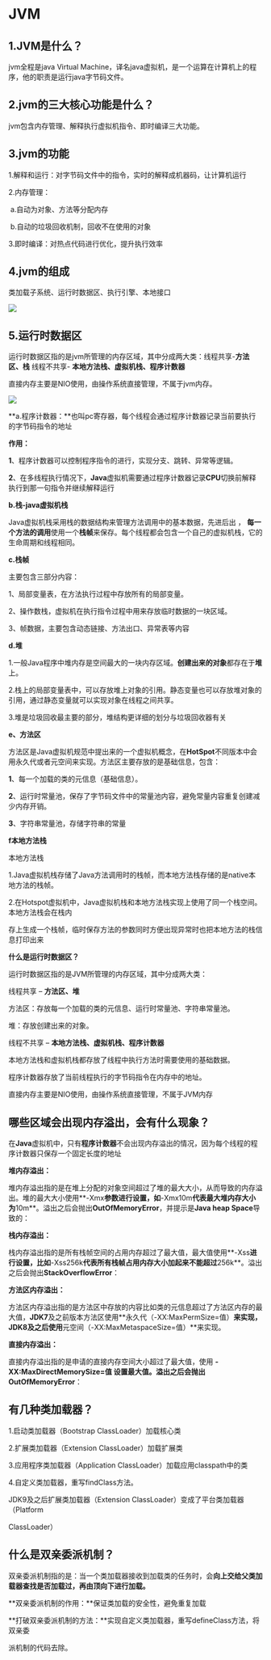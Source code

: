 # JVM

## 1.JVM是什么？

jvm全程是java Virtual Machine，译名java虚拟机，是一个运算在计算机上的程序，他的职责是运行java字节码文件。

## 2.jvm的三大核心功能是什么？

jvm包含内存管理、解释执行虚拟机指令、即时编译三大功能。

## 3.jvm的功能

1.解释和运行：对字节码文件中的指令，实时的解释成机器码，让计算机运行

2.内存管理：

​		a.自动为对象、方法等分配内存

​		b.自动的垃圾回收机制，回收不在使用的对象

3.即时编译：对热点代码进行优化，提升执行效率

## 4.jvm的组成

类加载子系统、运行时数据区、执行引擎、本地接口

![](D:\software\benisarookie\docs\.vuepress\dist\assets\img\jvm组成.jpg)

## 5.运行时数据区

运行时数据区指的是jvm所管理的内存区域，其中分成两大类：线程共享-**方法区、栈**  线程不共享- **本地方法栈、虚拟机栈、程序计数器**

直接内存主要是NIO使用，由操作系统直接管理，不属于jvm内存。

![](C:\Users\Ben\AppData\Roaming\Typora\typora-user-images\image-20240629185913167.png)

**a.程序计数器：**也叫pc寄存器，每个线程会通过程序计数器记录当前要执行的字节码指令的地址

**作用：** 

**1**、程序计数器可以控制程序指令的进行，实现分支、跳转、异常等逻辑。

**2**、在多线程执行情况下，**Java**虚拟机需要通过程序计数器记录**CPU**切换前解释执行到那一句指令并继续解释运行

**b.栈-java虚拟机栈**

Java虚拟机栈采用栈的数据结构来管理方法调用中的基本数据，先进后出 ， **每一个方法的调用**使用一个**栈帧**来保存。每个线程都会包含一个自己的虚拟机栈，它的生命周期和线程相同。

**c.栈帧**

主要包含三部分内容：

1、局部变量表，在方法执行过程中存放所有的局部变量。

2、操作数栈，虚拟机在执行指令过程中用来存放临时数据的一块区域。

3、帧数据，主要包含动态链接、方法出口、异常表等内容

**d.堆**

1.一般Java程序中堆内存是空间最大的一块内存区域。**创建出来的对象**都存在于**堆**上。

2.栈上的局部变量表中，可以存放堆上对象的引用。静态变量也可以存放堆对象的引用，通过静态变量就可以实现对象在线程之间共享。

3.堆是垃圾回收最主要的部分，堆结构更详细的划分与垃圾回收器有关

**e、方法区**

方法区是Java虚拟机规范中提出来的一个虚拟机概念，在**HotSpot**不同版本中会用永久代或者元空间来实现。方法区主要存放的是基础信息，包含：

**1**、每一个加载的类的元信息（基础信息）。

**2**、运行时常量池，保存了字节码文件中的常量池内容，避免常量内容重复创建减少内存开销。

**3**、字符串常量池，存储字符串的常量

**f本地方法栈**

本地方法栈

1.Java虚拟机栈存储了Java方法调用时的栈帧，而本地方法栈存储的是native本地方法的栈帧。

2.在Hotspot虚拟机中，Java虚拟机栈和本地方法栈实现上使用了同一个栈空间。本地方法栈会在栈内

存上生成一个栈帧，临时保存方法的参数同时方便出现异常时也把本地方法的栈信息打印出来

**什么是运行时数据区？**

运行时数据区指的是JVM所管理的内存区域，其中分成两大类：

线程共享 – **方法区、堆**

方法区：存放每一个加载的类的元信息、运行时常量池、字符串常量池。

堆：存放创建出来的对象。

线程不共享 – **本地方法栈、虚拟机栈、程序计数器**

本地方法栈和虚拟机栈都存放了线程中执行方法时需要使用的基础数据。

程序计数器存放了当前线程执行的字节码指令在内存中的地址。

直接内存主要是NIO使用，由操作系统直接管理，不属于JVM内存

## 哪些区域会出现内存溢出，会有什么现象？

在**Java**虚拟机中，只有**程序计数器**不会出现内存溢出的情况，因为每个线程的程序计数器只保存一个固定长度的地址

**堆内存溢出：**

堆内存溢出指的是在堆上分配的对象空间超过了堆的最大大小，从而导致的内存溢出。堆的最大大小使用**-Xmx**参数进行设置，如**-Xmx10m**代表最大堆内存大小为**10m**。溢出之后会抛出**OutOfMemoryError**，并提示是**Java heap Space**导致的：

**栈内存溢出：**

栈内存溢出指的是所有栈帧空间的占用内存超过了最大值，最大值使用**-Xss**进行设置，比如**-Xss256k**代表所有栈帧占用内存大小加起来不能超过**256k**。溢出之后会抛出**StackOverflowError**：

**方法区内存溢出：**

方法区内存溢出指的是方法区中存放的内容比如类的元信息超过了方法区内存的最大值，**JDK7**及之前版本方法区使用**永久代（-XX:MaxPermSize=值）**来实现，**JDK8**及之后使用**元空间（-XX:MaxMetaspaceSize=值）**来实现。

**直接内存溢出：**

直接内存溢出指的是申请的直接内存空间大小超过了最大值，使用 **-XX:MaxDirectMemorySize=**值 设置最大值。溢出之后会抛出**OutOfMemoryError**：

## 有几种类加载器？

1.启动类加载器（Bootstrap ClassLoader）加载核心类

2.扩展类加载器（Extension ClassLoader）加载扩展类

3.应用程序类加载器（Application ClassLoader）加载应用classpath中的类

4.自定义类加载器，重写findClass方法。

JDK9及之后扩展类加载器（Extension ClassLoader）变成了平台类加载器（Platform 

ClassLoader）

## 什么是双亲委派机制？

双亲委派机制指的是：当一个类加载器接收到加载类的任务时，会**向上交给父类加载器查找是否加载过，再由顶向下进行加载。**

**双亲委派机制的作用：**保证类加载的安全性，避免重复加载

**打破双亲委派机制的方法：**实现自定义类加载器，重写defineClass方法，将双亲委

派机制的代码去除。